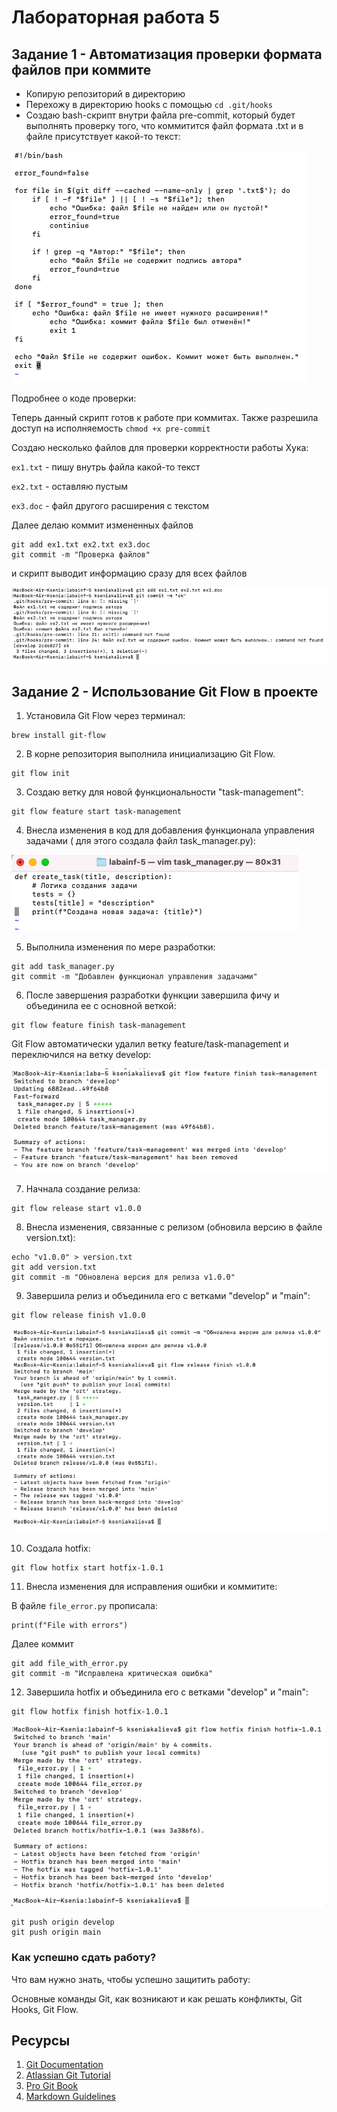 # Лабораторная работа 5

## Задание 1 - Автоматизация проверки формата файлов при коммите

- Копирую репозиторий в директорию
- Перехожу в директорию hooks с помощью `cd .git/hooks`
- Создаю bash-скрипт внутри файла pre-commit, который будет выполнять проверку того, что коммитится файл формата .txt и в файле присутствует какой-то текст:

![image](bash.png)

Подробнее о коде проверки:


Теперь данный скрипт готов к работе при коммитах. Также разрешила доступ на исполняемость `chmod +x pre-commit`

Создаю несколько файлов для проверки корректности работы Хука:

`ex1.txt` - пишу внутрь файла какой-то текст

`ex2.txt` - оставляю пустым 

`ex3.doc` - файл другого расширения с текстом

Далее делаю коммит измененных файлов
```
git add ex1.txt ex2.txt ex3.doc
git commit -m "Проверка файлов"
```

и скрипт выводит информацию сразу для всех файлов

![image](results.png)

## Задание 2 - Использование Git Flow в проекте

1. Установила Git Flow через терминал:

```
brew install git-flow
```

2. В корне репозитория выполнила инициализацию Git Flow.

```
git flow init
```

3. Создаю ветку для новой функциональности "task-management":

```
git flow feature start task-management
```

4. Внесла изменения в код для добавления функционала управления задачами ( для этого создала файл task_manager.py):

![image](createtask.png)

5. Выполнила изменения по мере разработки:

```
git add task_manager.py
git commit -m "Добавлен функционал управления задачами"
```

6. После завершения разработки функции завершила фичу и объединила ее с основной веткой:

```
git flow feature finish task-management
```
Git Flow автоматически удалил ветку feature/task-management и переключился на ветку develop:

![image](finishtask.png)

7. Начнала создание релиза:

```
git flow release start v1.0.0
```

8. Внесла изменения, связанные с релизом (обновила версию в файле version.txt):

```
echo "v1.0.0" > version.txt
git add version.txt
git commit -m "Обновлена версия для релиза v1.0.0"

```

9. Завершила релиз и объединила его с ветками "develop" и "main":

```
git flow release finish v1.0.0
```
![image](finishrelease.png)

10. Создала hotfix:

```
git flow hotfix start hotfix-1.0.1
```

11. Внесла изменения для исправления ошибки и коммитите:

В файле `file_error.py` прописала:

```
print(f"File with errors")
```

Далее коммит
```
git add file_with_error.py
git commit -m "Исправлена критическая ошибка"
```

12. Завершила hotfix и объединила его с ветками "develop" и "main":

```
git flow hotfix finish hotfix-1.0.1
```
![image](hotfix.png)

```
git push origin develop
git push origin main

```
### Как успешно сдать работу?

Что вам нужно знать, чтобы успешно защитить работу:

Основные команды Git, как возникают и как решать конфликты, Git Hooks, Git Flow. 

## Ресурсы

1. [Git Documentation](https://git-scm.com/doc)
2. [Atlassian Git Tutorial](https://www.atlassian.com/git/tutorials)
3. [Pro Git Book](https://git-scm.com/book/en/v2)
4. [Markdown Guidelines](https://docs.github.com/ru/get-started/writing-on-github/getting-started-with-writing-and-formatting-on-github/basic-writing-and-formatting-syntax)
